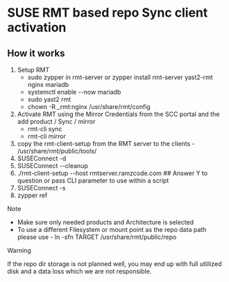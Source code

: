 # SUSE RMT based repo Sync client activation
## How it works
1. Setup RMT
    - sudo zypper in rmt-server or zypper install rmt-server yast2-rmt nginx mariadb
    - systemctl enable --now mariadb
    - sudo yast2 rmt
    - chown -R _rmt:nginx /usr/share/rmt/config
2. Activate RMT using the Mirror Credentials from the SCC portal and the add product / Sync / mirror
    - rmt-cli sync
    - rmt-cli mirror
3. copy the rmt-client-setup from the RMT server to the clients - /usr/share/rmt/public/tools/
4. SUSEConnect -d
5. SUSEConnect --cleanup
6. ./rmt-client-setup --host rmtserver.ramzcode.com  ## Answer Y to question or pass CLI parameter to use within a script
7. SUSEConnect -s
8. zypper ref
> [!NOTE]
> * Make sure only needed products and Architecture is selected
> * To use a different Filesystem or mount point as the repo data path please use - ln -sfn TARGET /usr/share/rmt/public/repo

> [!WARNING]
> If the repo dir storage is not planned well, you may end up with full utlilized disk and a data loss which we are not responsible.
